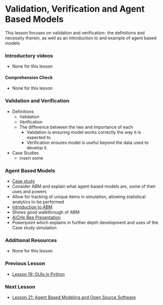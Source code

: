 # **Validation, Verification and Agent Based Models**
This lesson focuses on validation and verification- the definitions and necessity therein, as well as an introduction to and example of agent based models

### **Introductory videos**
 * None for this lesson
#### **Comprehension Check**
 * None for this lesson
### **Validation and Verification**
  * Definitions
    * Validation
    * Verification
    * The difference between the two and importance of each
      * Validation is ensuring model works correctly the way it is expected to
      * Verification ensures model is useful beyond the data used to develop it.
  * Case Studies
    * insert some
### **Agent Based Models**
* [Case study](https://github.com/ashleefv/BeeNestABM)
 * Consider ABM and explain what agent-based models are, some of their uses and powers
  * Allow for tracking of unique items in simulation, allowing statistical analytics to be performed
* [Introduction to ABM](https://github.com/ashleefv/ApplNumComp/blob/master/Intro%20to%20ABM.pdf)
 * Shows good walkthrough of ABM
* [AiCHe Bee Presentation](https://github.com/ashleefv/ApplNumComp/blob/master/AIChE%20Bee%20pres%20ANFV.pdf)
 * Powerpoint which explains in further depth development and uses of the Case study simulation
### **Additional Resources**
* None for this lesson

### **Previous Lesson**
 * [Lesson 19: GUIs in Python](/L19:%20GUIs%20in%20Python.md)
### **Next Lesson**
 * [Lesson 21: Agent Based Modeling and Open Source Software](/L21:%20Agent%20Based%20Modeling%20and%20Open%20Source%20Software.md)
